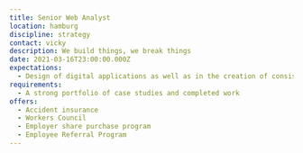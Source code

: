 ```yaml
---
title: Senior Web Analyst
location: hamburg
discipline: strategy
contact: vicky
description: We build things, we break things
date: 2021-03-16T23:00:00.000Z
expectations:
  - Design of digital applications as well as in the creation of consistent design systems.
requirements:
  - A strong portfolio of case studies and completed work
offers:
  - Accident insurance
  - Workers Council
  - Employer share purchase program
  - Employee Referral Program
---
```

